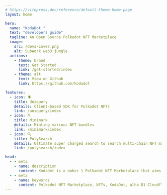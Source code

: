 ```yaml
---
# https://vitepress.dev/reference/default-theme-home-page
layout: home

hero:
  name: "KodaDot "
  text: "developers guide"
  tagline: An Open Source Polkadot NFT Marketplace
  image:  
    src: /devs-cover.png
    alt: SubWork web3 jungle
  actions:
    - theme: brand
      text: Get Started
      link: /get-started/index
    - theme: alt
      text: View on Github
      link: https://github.com/kodadot

features:
  - icon: 🕷️
    title: Uniquery
    details: Client-based SDK for Polkadot NFTs
    link: /uniquery/index
  - icon: ⛏️
    title: Minimark
    details: Minting various NFT bundles
    link: /minimark/index
  - icon: 🔍
    title: PolySearch
    details: Ultimate super charged search to search multi-chain NFT marketplaces
    link: /polysearch/index

head:
  - - meta
    - name: description
      content: Kodadot is a nuber 1 Polkadot NFT Marketplace that aims to be the best ...
  - - meta
    - name: keywords
      content: Polkadot NFT Marketplace, NFTs, KodaDot, alha D1 Cloudflare Workers, serverless, distributed, API, GET request, POST request, search endpoint, search table, search query, chain, limit, offset, install wrangler, dependencies, initialize database, local server, worker, localhost:8787
---
```


